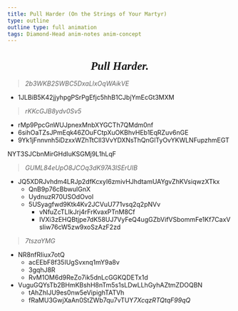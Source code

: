 ```yaml
---
title: Pull Harder (On the Strings of Your Martyr)
type: outline
outline type: full animation
tags: Diamond-Head anim-notes anim-concept
---
```


<h1 style="font-family: turkeyface; font-size: 1.8em; text-align: center; font-style: italic; font-weight: bold;">Pull Harder.</h1>

> *2b3WKB2SWBC5DxaLlxOqWAikVE*

* 1JLBiB5K42jjyhpgPSrPgEfjc5hhB1CJbjYmEcGt3MXM

> *rKKcGJB8ydv0Sv5*

* rMp9PpcGnWUJpnexMnbXYGCTh7QMdm0nf
* 6sihOaTZsJPmEqk46ZOuFCtpXuOKBhvHEb1EqRZuv6nGE
* 9Yk1jFnnvnh5iDzxxWZhTtCIl3VvYDXNsThQnGlTyOvYKWLNFupzhmEGT

NYT3SJCbnMirGHdluKSGMj9L1hLqF

> *GUML84eUpO8JCOq3dK97A3lSErUIB*

* JQ5XDRJvhdm4LRJp2dfKcxyI6zmivHJhdtamUAYgvZhKVsiqwzXTkx
  * QnB9p76cBbwulGnX
  * UydnuzR70USOdOvol
  * 5USyagfwd9Ktk4Kv2JCVuU771vsq2q2pNVv
    * vNfuZcTLIkJrj4rFrKvaxPTnM8Cf
    * IVXi3zEHQBtjpe7dK58UJ7VyFeQ4ugGZbVifVSbommFe1Kf7CaxVsIiw76cW5zw9xoSzAzF2zd

> *7tszaYMG*

* NR8nfRIiux7otQ
  * acEEbF8f35IUgSvxnq1mY9a8v
  * 3gqhJ8R
  * RvM1OM6d9ReZo7ik5dnLcGGKQDETx1d
* VuguGQYsTb2BHmKBshH8nTm5s1sLDwLLhGyhAZtmZDOQBN
  * tAhZhIJU9es0nw5eVipighTATVh
  * fRaMU3GwjXaAn0StZWb7qu7vTUY*7XcqzRTQtqF99qQ*

>
